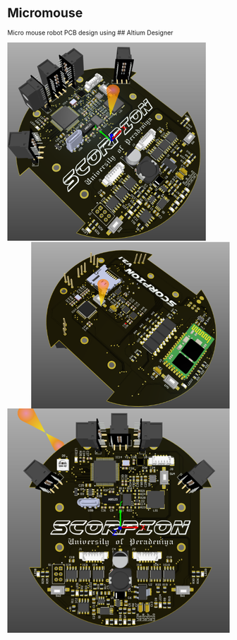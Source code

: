# Micromouse
Micro mouse robot PCB design using ## Altium Designer

<img src="./Documents/1.PNG" width="450"/> <img align="right" img src="./Documents/2.PNG" width="450"/>

<center>
<img src="./Documents/3.PNG" alt="Drawing"/>
</center>
